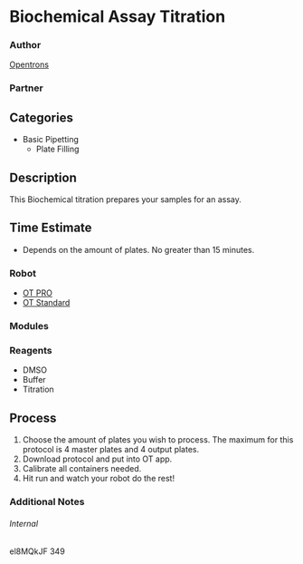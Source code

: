 # Biochemical Assay Titration

### Author
[Opentrons](https://opentrons.com/)

### Partner

## Categories
* Basic Pipetting
	* Plate Filling

## Description
This Biochemical titration prepares your samples for an assay.

## Time Estimate
* Depends on the amount of plates. No greater than 15 minutes.

### Robot
* [OT PRO](https://opentrons.com/ot-one-pro)
* [OT Standard](https://opentrons.com/ot-one-standard)

### Modules

### Reagents
* DMSO
* Buffer
* Titration

## Process
1. Choose the amount of plates you wish to process. The maximum for this
protocol is 4 master plates and 4 output plates.
2. Download protocol and put into OT app.
3. Calibrate all containers needed.
4. Hit run and watch your robot do the rest!

### Additional Notes

###### Internal
el8MQkJF
349
